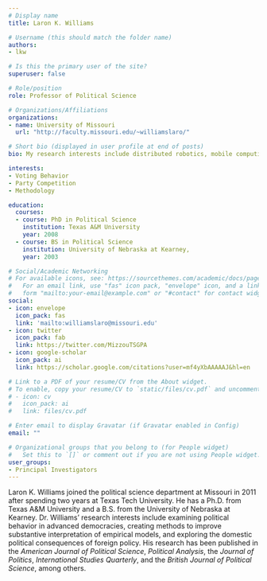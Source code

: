 ```yaml
---
# Display name
title: Laron K. Williams

# Username (this should match the folder name)
authors:
- lkw

# Is this the primary user of the site?
superuser: false

# Role/position
role: Professor of Political Science

# Organizations/Affiliations
organizations:
- name: University of Missouri
  url: "http://faculty.missouri.edu/~williamslaro/"

# Short bio (displayed in user profile at end of posts)
bio: My research interests include distributed robotics, mobile computing and programmable matter.

interests:
- Voting Behavior 
- Party Competition 
- Methodology

education:
  courses:
  - course: PhD in Political Science
    institution: Texas A&M University
    year: 2008
  - course: BS in Political Science
    institution: University of Nebraska at Kearney,
    year: 2003

# Social/Academic Networking
# For available icons, see: https://sourcethemes.com/academic/docs/page-builder/#icons
#   For an email link, use "fas" icon pack, "envelope" icon, and a link in the
#   form "mailto:your-email@example.com" or "#contact" for contact widget.
social:
- icon: envelope
  icon_pack: fas
  link: 'mailto:williamslaro@missouri.edu'
- icon: twitter
  icon_pack: fab
  link: https://twitter.com/MizzouTSGPA
- icon: google-scholar
  icon_pack: ai
  link: https://scholar.google.com/citations?user=mf4yXbAAAAAJ&hl=en

# Link to a PDF of your resume/CV from the About widget.
# To enable, copy your resume/CV to `static/files/cv.pdf` and uncomment the lines below.
# - icon: cv
#   icon_pack: ai
#   link: files/cv.pdf

# Enter email to display Gravatar (if Gravatar enabled in Config)
email: ""

# Organizational groups that you belong to (for People widget)
#   Set this to `[]` or comment out if you are not using People widget.
user_groups:
- Principal Investigators
---
```


Laron K. Williams joined the political science department at Missouri in 2011 after spending two years at Texas Tech University. He has a Ph.D. from Texas A&M University and a B.S. from the University of Nebraska at Kearney. Dr. Williams’ research interests include examining political behavior in advanced democracies, creating methods to improve substantive interpretation of empirical models, and exploring the domestic political consequences of foreign policy. His research has been published in the *American Journal of Political Science*, *Political Analysis*, the *Journal of Politics*, *International Studies Quarterly*, and the *British Journal of Political Science*, among others.
